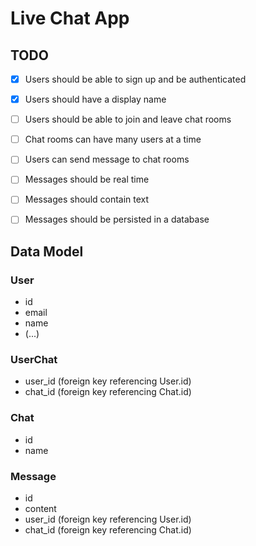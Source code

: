 # Live Chat App

## TODO
- [x] Users should be able to sign up and be authenticated
- [x] Users should have a display name
- [ ] Users should be able to join and leave chat rooms
- [ ] Chat rooms can have many users at a time
- [ ] Users can send message to chat rooms
- [ ] Messages should be real time
- [ ] Messages should contain text
- [ ] Messages should be persisted in a database


## Data Model

### User
  - id
  - email
  - name
  - (...)

### UserChat
  - user_id (foreign key referencing User.id)
  - chat_id (foreign key referencing Chat.id)

### Chat
  - id
  - name

### Message
  - id
  - content
  - user_id (foreign key referencing User.id)
  - chat_id (foreign key referencing Chat.id)
